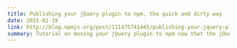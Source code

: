 ```yaml
---
title: Publishing your jQuery plugin to npm, the quick and dirty way
date: 2015-02-19
link: http://blog.npmjs.org/post/111475741445/publishing-your-jquery-plugin-to-npm-the-quick
summary: Tutorial on moving your jQuery plugin to npm now that the jQuery plugin registry has been switched to read-only.
---
```

